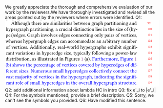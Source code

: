 We greatly appreciate the thorough and comprehensive evaluation of our work by the reviewers.We have thoroughly investigated and revised all the areas pointed out by the reviewers where errors were identified.
Q1: 
![](./pic/Figure1b.png)
Q2:
add additional information about lambda HC in intro
Q3:
fix e'_i to |e'_i| 
Q4:
For the symbols mentioned, provide a brief description.
Q5:
Sorry, we can't see the symbols you provided.
Q6:
Have modified this sentence.